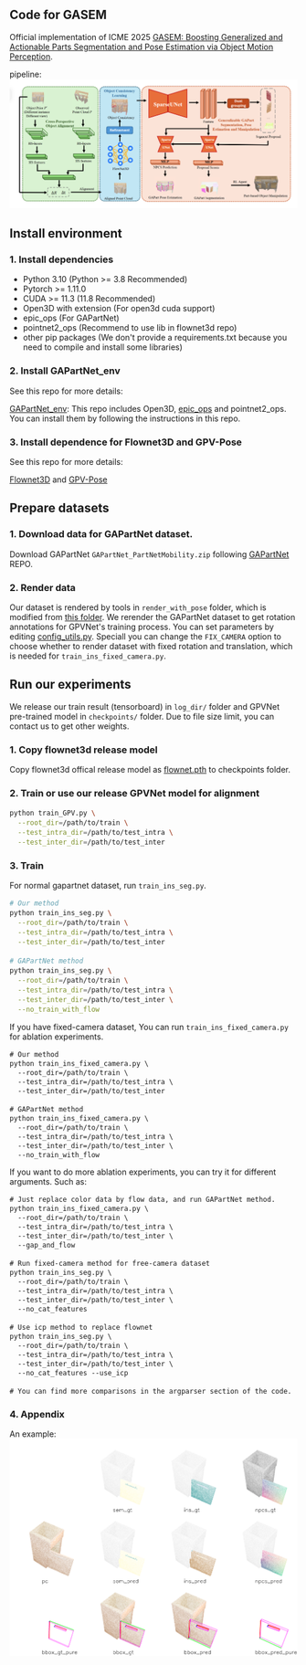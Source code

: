 ## Code for GASEM

Official implementation of ICME 2025 [GASEM: Boosting Generalized and Actionable Parts Segmentation and Pose Estimation via Object Motion Perception]().

<!-- Workshop paper notification: April 25, 2025 -->

pipeline:
![image](example/pipeline.png)
## Install environment

### 1. Install dependencies
  - Python 3.10 (Python >= 3.8 Recommended)
  - Pytorch >= 1.11.0
  - CUDA >= 11.3 (11.8 Recommended)
  - Open3D with extension (For open3d cuda support)
  - epic_ops (For GAPartNet)
  - pointnet2_ops (Recommend to use lib in flownet3d repo)
  - other pip packages (We don't provide a requirements.txt because you need to compile and install some libraries)

### 2. Install GAPartNet_env
  See this repo for more details:
  
  [GAPartNet_env](https://github.com/geng-haoran/GAPartNet_env): This repo includes Open3D, [epic_ops](https://github.com/geng-haoran/epic_ops) and pointnet2_ops. You can install them by following the instructions in this repo.

### 3. Install dependence for Flownet3D and GPV-Pose
  See this repo for more details:

  [Flownet3D](https://github.com/hyangwinter/flownet3d_pytorch) and [GPV-Pose](https://github.com/lolrudy/GPV_Pose) 

## Prepare datasets

### 1. Download data for GAPartNet dataset. 

  Download GAPartNet `GAPartNet_PartNetMobility.zip` following [GAPartNet](https://github.com/PKU-EPIC/GAPartNet) REPO. 

### 2. Render data
  
  Our dataset is rendered by tools in `render_with_pose` folder, which is modified from [this folder](https://github.com/PKU-EPIC/GAPartNet/tree/release/dataset). We rerender the GAPartNet dataset to get rotation annotations for GPVNet's training process. You can set parameters by editing [config_utils.py](./render_with_pose/render_tools/utils/config_utils.py). Speciall you can change the `FIX_CAMERA` option to choose whether to render dataset with fixed rotation and translation, which is needed for `train_ins_fixed_camera.py`. 

## Run our experiments

  We release our train result (tensorboard) in `log_dir/` folder and GPVNet pre-trained model in `checkpoints/` folder. Due to file size limit, you can contact us to get other weights. 

### 1. Copy flownet3d release model
  
  Copy flownet3d offical release model as [flownet.pth](https://github.com/hyangwinter/flownet3d_pytorch/blob/master/pretrained_model/model.best.t7) to checkpoints folder. 

### 2. Train or use our release GPVNet model for alignment 
  ```bash
  python train_GPV.py \
    --root_dir=/path/to/train \
    --test_intra_dir=/path/to/test_intra \
    --test_inter_dir=/path/to/test_inter
  ```

### 3. Train
  
  For normal gapartnet dataset, run `train_ins_seg.py`. 
  ```bash
  # Our method
  python train_ins_seg.py \
    --root_dir=/path/to/train \
    --test_intra_dir=/path/to/test_intra \
    --test_inter_dir=/path/to/test_inter
  
  # GAPartNet method
  python train_ins_seg.py \
    --root_dir=/path/to/train \
    --test_intra_dir=/path/to/test_intra \
    --test_inter_dir=/path/to/test_inter \
    --no_train_with_flow
  ```
  If you have fixed-camera dataset, You can run `train_ins_fixed_camera.py` for ablation experiments. 
  ```
  # Our method
  python train_ins_fixed_camera.py \
    --root_dir=/path/to/train \
    --test_intra_dir=/path/to/test_intra \
    --test_inter_dir=/path/to/test_inter
  
  # GAPartNet method
  python train_ins_fixed_camera.py \
    --root_dir=/path/to/train \
    --test_intra_dir=/path/to/test_intra \
    --test_inter_dir=/path/to/test_inter \
    --no_train_with_flow
  ```
  If you want to do more ablation experiments, you can try it for different arguments. Such as:
  ```
  # Just replace color data by flow data, and run GAPartNet method. 
  python train_ins_fixed_camera.py \
    --root_dir=/path/to/train \
    --test_intra_dir=/path/to/test_intra \
    --test_inter_dir=/path/to/test_inter \
    --gap_and_flow
  
  # Run fixed-camera method for free-camera dataset
  python train_ins_seg.py \
    --root_dir=/path/to/train \
    --test_intra_dir=/path/to/test_intra \
    --test_inter_dir=/path/to/test_inter \
    --no_cat_features

  # Use icp method to replace flownet
  python train_ins_seg.py \
    --root_dir=/path/to/train \
    --test_intra_dir=/path/to/test_intra \
    --test_inter_dir=/path/to/test_inter \
    --no_cat_features --use_icp

  # You can find more comparisons in the argparser section of the code. 
  ```

### 4. Appendix
An example:
![image](example/visu/visu_759.png)

<!-- If you find our work useful, please cite it as:  -->
<!-- ``` -->

<!-- ``` -->